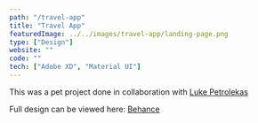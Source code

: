 ```yaml
---
path: "/travel-app"
title: "Travel App"
featuredImage: ../../images/travel-app/landing-page.png
type: ["Design"]
website: ""
code: ""
tech: ["Adobe XD", "Material UI"]
---
```


This was a pet project done in collaboration with [Luke Petrolekas](https://lukepetrolekas.com/)

Full design can be viewed here: [Behance](https://www.behance.net/gallery/169097717/Travel-Odyssey)

<!-- ![landing page](../../images/travel-app/landing-page.png) -->
<!-- ![signup](../../images/travel-app/signup.png)
![signup 2](../../images/travel-app/signup-2.png)
![login](../../images/travel-app/login.png)
![tos](../../images/travel-app/tos.png)
![likes](../../images/travel-app/likes.png)
![create board](../../images/travel-app/board-create.png)
![create board loading](../../images/travel-app/board-create-loading.png)
![create board done](../../images/travel-app/board-create-done.png)
![itinerary](../../images/travel-app/itinerary.png)
![itinerary 2](../../images/travel-app/itinerary-2.png)
![activity create](../../images/travel-app/activity-create.png)
![activity notes](../../images/travel-app/activity-notes.png)
![activity list](../../images/travel-app/activity-list.png)
![places](../../images/travel-app/places.png)
![articles](../../images/travel-app/articles.png)
![place details](../../images/travel-app/place-detail.png)
![search](../../images/travel-app/search.png) -->






